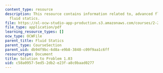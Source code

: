 ```yaml
---
content_type: resource
description: This resource contains information related to, advanced fluid mechanics,
  fluid statics.
file: https://ol-ocw-studio-app-production.s3.amazonaws.com/courses/2-25-advanced-fluid-mechanics-fall-2013/c58a09575ed52db2e23fa8c0baad0277_MIT2_25F13_Shapi1.03_Solu.pdf
file_type: application/pdf
learning_resource_types: []
ocw_type: OCWFile
parent_title: Fluid Statics
parent_type: CourseSection
parent_uid: db94f9bc-6d8a-e9b8-3848-c09f9aa1c6ff
resourcetype: Document
title: Solution to Problem 1.03
uid: c58a0957-5ed5-2db2-e23f-a8c0baad0277
---
```

